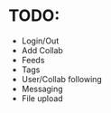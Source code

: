 TODO:
=====

* Login/Out
* Add Collab
* Feeds
* Tags
* User/Collab following
* Messaging
* File upload